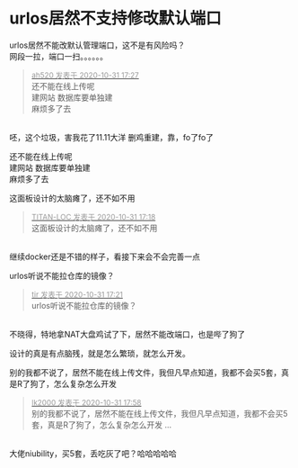 # urlos居然不支持修改默认端口


urlos居然不能改默认管理端口，这不是有风险吗？<br />
网段一拉，端口一扫。。。。。。

<div class="quote"><blockquote><font size="2"><a href="https://www.hostloc.com/forum.php?mod=redirect&amp;goto=findpost&amp;pid=9381298&amp;ptid=760651" target="_blank"><font color="#999999">ah520 发表于 2020-10-31 17:27</font></a></font><br />
还不能在线上传呢<br />
建网站 数据库要单独建<br />
麻烦多了去</blockquote></div><br />
呸，这个垃圾，害我花了11.11大洋 删鸡重建，靠，fo了fo了

还不能在线上传呢<br />
建网站 数据库要单独建<br />
麻烦多了去

这面板设计的太脑瘫了，还不如不用

<div class="quote"><blockquote><font size="2"><a href="https://www.hostloc.com/forum.php?mod=redirect&amp;goto=findpost&amp;pid=9381270&amp;ptid=760651" target="_blank"><font color="#999999">TITAN-LOC 发表于 2020-10-31 17:18</font></a></font><br />
这面板设计的太脑瘫了，还不如不用</blockquote></div><br />
继续docker还是不错的样子，看接下来会不会完善一点

urlos听说不能拉仓库的镜像？

<div class="quote"><blockquote><font size="2"><a href="https://www.hostloc.com/forum.php?mod=redirect&amp;goto=findpost&amp;pid=9381284&amp;ptid=760651" target="_blank"><font color="#999999">tir 发表于 2020-10-31 17:21</font></a></font><br />
urlos听说不能拉仓库的镜像？</blockquote></div><br />
不晓得，特地拿NAT大盘鸡试了下，居然不能改端口，也是哔了狗了

设计的真是有点脑残，就是怎么繁琐，就怎么开发。

别的我都不说了，居然不能在线上传文件，我但凡早点知道，我都不会买5套，真是R了狗了，怎么复杂怎么开发

<div class="quote"><blockquote><font size="2"><a href="https://www.hostloc.com/forum.php?mod=redirect&amp;goto=findpost&amp;pid=9381414&amp;ptid=760651" target="_blank"><font color="#999999">lk2000 发表于 2020-10-31 17:58</font></a></font><br />
别的我都不说了，居然不能在线上传文件，我但凡早点知道，我都不会买5套，真是R了狗了，怎么复杂怎么开发 ...</blockquote></div><br />
大佬niubility，买5套，丢吃灰了吧？哈哈哈哈哈
